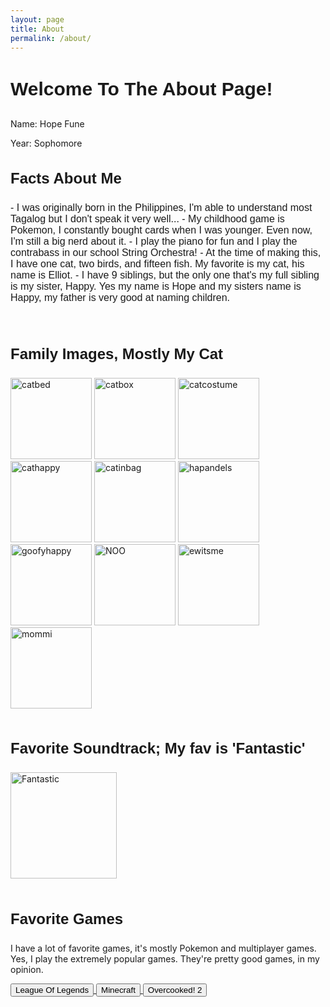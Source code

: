 ```yaml
---
layout: page
title: About
permalink: /about/
---
```


<h3 style="font-family: Fredoka, sans-serif; font-size: 30px;">Welcome To The About Page!</h3>

Name: Hope Fune 

Year: Sophomore 

<h3 style="font-family: Lexend Exa, sans-serif; font-size: 24px;">Facts About Me</h3>
<p style="font-family: Sour Gummy, sans-serif; font-size: 16px; font-weight: normal;">- I was originally born in the Philippines, I'm able to understand most Tagalog but I don't speak it very well...
- My childhood game is Pokemon, I constantly bought cards when I was younger. Even now, I'm still a big nerd about it.
- I play the piano for fun and I play the contrabass in our school String Orchestra!
- At the time of making this, I have one cat, two birds, and fifteen fish. My favorite is my cat, his name is Elliot. 
- I have 9 siblings, but the only one that's my full sibling is my sister, Happy. Yes my name is Hope and my sisters name is Happy, my father is very good at naming children.</p>

<br>

<h3 style="font-family: Lexend Exa, sans-serif; font-size: 24px;">Family Images, Mostly My Cat</h3>
<div class="image-gallery">
  <img src="https://i.imgur.com/tds787u.jpeg" alt="catbed" width="130">
  <img src="https://i.imgur.com/2cL5wU4.jpeg" alt="catbox" width="130">
  <img src="https://i.imgur.com/J5NvG88.jpeg" alt="catcostume" width="130"> 
  <img src="https://i.imgur.com/gwmgmg9.jpeg" alt="cathappy" width="130">
  <img src="https://i.imgur.com/w6d8jOa.jpeg" alt="catinbag" width="130">
  <img src="https://i.imgur.com/F71UPDC.jpeg" alt="hapandels" width="130">
  <img src="https://i.imgur.com/kHLvmh2.jpeg" alt="goofyhappy" width="130">
  <img src="https://i.imgur.com/XurdrSp.jpeg" alt="NOO" width="130">
  <img src="https://i.imgur.com/aVOIKVf.jpeg" alt="ewitsme" width="130">
  <img src="https://i.imgur.com/sC3apSj.jpeg" alt="mommi" width="130">
</div>

<br>

<h3 style="font-family: Lexend Exa, sans-serif; font-size: 24px;">Favorite Soundtrack; My fav is 'Fantastic'</h3>

<div style="display: flex; flex-wrap: wrap; gap: 10px;">
    <a href="https://open.spotify.com/playlist/37i9dQZF1DX3KVUsNUmJc2?si=960fddc843de4ac4">
        <img src="https://i.scdn.co/image/ab67616d0000b2738d2e9d799b426e4b55e2ba97" alt="Fantastic" width="170">
    </a>
</div>

<br>

<h3 style="font-family: Lexend Exa, sans-serif; font-size: 24px;">Favorite Games</h3>

I have a lot of favorite games, it's mostly Pokemon and multiplayer games. Yes, I play the extremely popular games. They're pretty good games, in my opinion. 

<div class="button">
  <a href="https://www.youtube.com/watch?v=BGtROJeMPeE" class="button-link">
    <button>League Of Legends</button>
  </a>
  <a href="https://www.youtube.com/watch?v=MmB9b5njVbA" class="button-link">
    <button>Minecraft</button>
  </a>
  <a href="https://youtu.be/lcVISRmANIo?si=i3nOnDL6utHy7bR7" class="button-link">
    <button>Overcooked! 2</button>
  </a>
</div>
